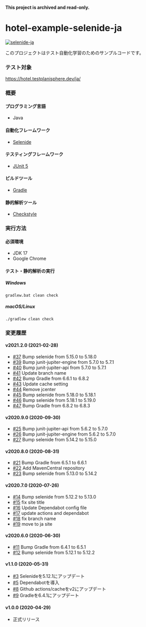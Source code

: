 **This project is archived and read-only.**

# hotel-example-selenide-ja

[![selenide-ja](https://github.com/testplanisphere/hotel-example-selenide-ja/actions/workflows/test.yml/badge.svg)](https://github.com/testplanisphere/hotel-example-selenide-ja/actions/workflows/test.yml)

このプロジェクトはテスト自動化学習のためのサンプルコードです。

### テスト対象

https://hotel.testplanisphere.dev/ja/

### 概要

#### プログラミング言語

* Java

#### 自動化フレームワーク

* [Selenide](https://selenide.org/)

#### テスティングフレームワーク

* [JUnit 5](https://junit.org/junit5/)

#### ビルドツール

* [Gradle](https://gradle.org/)

#### 静的解析ツール

* [Checkstyle](https://checkstyle.sourceforge.io/)

### 実行方法

#### 必須環境

* JDK 17
* Google Chrome

#### テスト・静的解析の実行

##### Windows

```
gradlew.bat clean check
```

##### macOS/Linux

```
./gradlew clean check
```

### 変更履歴

#### v2021.2.0 (2021-02-28)

* [#37](https://github.com/testplanisphere/hotel-example-selenide-ja/pull/37) Bump selenide from 5.15.0 to 5.18.0
* [#39](https://github.com/testplanisphere/hotel-example-selenide-ja/pull/39) Bump junit-jupiter-engine from 5.7.0 to 5.7.1
* [#40](https://github.com/testplanisphere/hotel-example-selenide-ja/pull/40) Bump junit-jupiter-api from 5.7.0 to 5.7.1
* [#41](https://github.com/testplanisphere/hotel-example-selenide-ja/pull/41) Update branch name
* [#42](https://github.com/testplanisphere/hotel-example-selenide-ja/pull/42) Bump Gradle from 6.6.1 to 6.8.2
* [#43](https://github.com/testplanisphere/hotel-example-selenide-ja/pull/43) Update cache setting
* [#44](https://github.com/testplanisphere/hotel-example-selenide-ja/pull/44) Remove jcenter
* [#45](https://github.com/testplanisphere/hotel-example-selenide-ja/pull/45) Bump selenide from 5.18.0 to 5.18.1
* [#46](https://github.com/testplanisphere/hotel-example-selenide-ja/pull/46) Bump selenide from 5.18.1 to 5.19.0
* [#47](https://github.com/testplanisphere/hotel-example-selenide-ja/pull/47) Bump Gradle from 6.8.2 to 6.8.3

#### v2020.9.0 (2020-09-30)

* [#25](https://github.com/testplanisphere/hotel-example-selenide-ja/pull/25) Bump junit-jupiter-api from 5.6.2 to 5.7.0
* [#26](https://github.com/testplanisphere/hotel-example-selenide-ja/pull/26) Bump junit-jupiter-engine from 5.6.2 to 5.7.0
* [#27](https://github.com/testplanisphere/hotel-example-selenide-ja/pull/27) Bump selenide from 5.14.2 to 5.15.0

#### v2020.8.0 (2020-08-31)

* [#21](https://github.com/testplanisphere/hotel-example-selenide-ja/pull/21) Bump Gradle from 6.5.1 to 6.6.1
* [#22](https://github.com/testplanisphere/hotel-example-selenide-ja/pull/22) Add MavenCentral repository
* [#23](https://github.com/testplanisphere/hotel-example-selenide-ja/pull/23) Bump selenide from 5.13.0 to 5.14.2

#### v2020.7.0 (2020-07-26)

* [#14](https://github.com/testplanisphere/hotel-example-selenide-ja/pull/14) Bump selenide from 5.12.2 to 5.13.0
* [#15](https://github.com/testplanisphere/hotel-example-selenide-ja/pull/15) fix site title
* [#16](https://github.com/testplanisphere/hotel-example-selenide-ja/pull/16) Update Dependabot config file
* [#17](https://github.com/testplanisphere/hotel-example-selenide-ja/pull/17) update actions and dependabot
* [#18](https://github.com/testplanisphere/hotel-example-selenide-ja/pull/18) fix branch name
* [#19](https://github.com/testplanisphere/hotel-example-selenide-ja/pull/19) move to ja site

#### v2020.6.0 (2020-06-30)

* [#11](https://github.com/testplanisphere/hotel-example-selenide-ja/pull/11) Bump Gradle from 6.4.1 to 6.5.1
* [#12](https://github.com/testplanisphere/hotel-example-selenide-ja/pull/12) Bump selenide from 5.12.1 to 5.12.2

#### v1.1.0 (2020-05-31)

* [#3](https://github.com/testplanisphere/hotel-example-selenide-ja/pull/3) Selenideを5.12.1にアップデート
* [#5](https://github.com/testplanisphere/hotel-example-selenide-ja/pull/5) Dependabotを導入
* [#8](https://github.com/testplanisphere/hotel-example-selenide-ja/pull/8) Github actions/cacheをv2にアップデート
* [#9](https://github.com/testplanisphere/hotel-example-selenide-ja/pull/9) Gradleを6.4.1にアップデート

#### v1.0.0 (2020-04-29)

* 正式リリース
